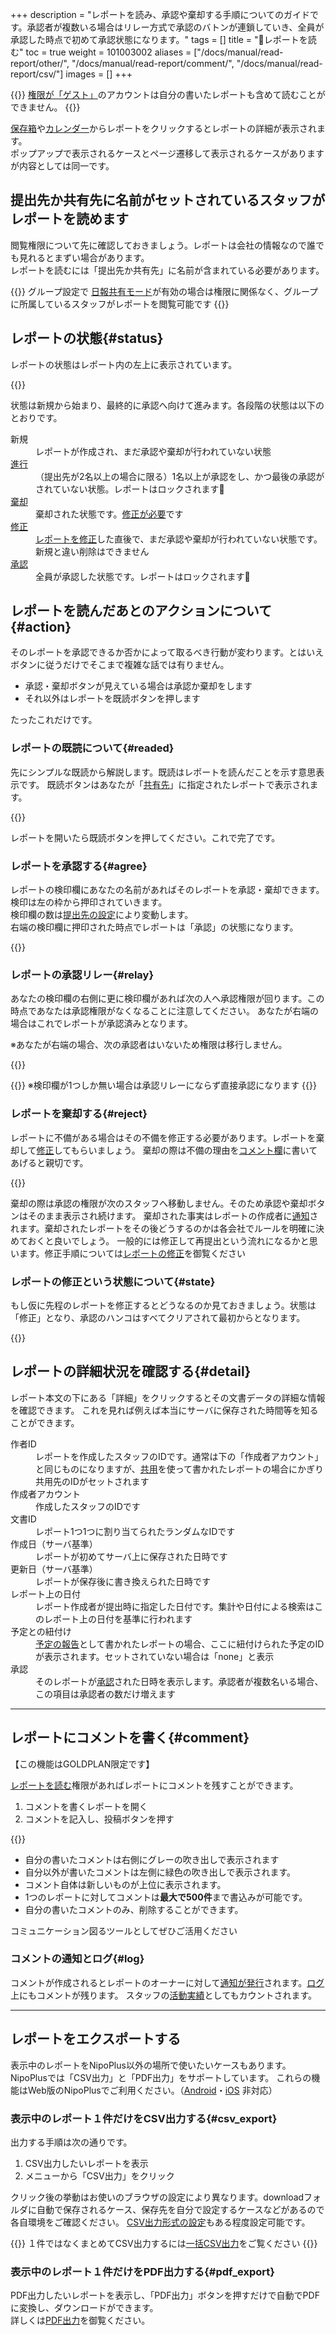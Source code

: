 +++
description = "レポートを読み、承認や棄却する手順についてのガイドです。承認者が複数いる場合はリレー方式で承認のバトンが連鎖していき、全員が承認した時点で初めて承認状態になります。"
tags = []
title = "📖レポートを読む"
toc = true
weight = 101003002
aliases = ["/docs/manual/read-report/other/",  "/docs/manual/read-report/comment/",  "/docs/manual/read-report/csv/"]
images = []
+++


{{<warning>}}
[権限が「ゲスト」](/docs/manual/initial-setting/staff/rank/#others)のアカウントは自分の書いたレポートも含めて読むことができません。
{{</warning>}}


[保存箱](/docs/manual/read-report/list/)や[カレンダー](/docs/manual/read-report/calendar/)からレポートをクリックするとレポートの詳細が表示されます。  
ポップアップで表示されるケースとページ遷移して表示されるケースがありますが内容としては同一です。

## 提出先か共有先に名前がセットされているスタッフがレポートを読めます

閲覧権限について先に確認しておきましょう。レポートは会社の情報なので誰でも見れるとまずい場合があります。  
レポートを読むには「提出先か共有先」に名前が含まれている必要があります。

{{<info>}}
グループ設定で [日報共有モード](/docs/manual/initial-setting/setting-group/#reportShare)が有効の場合は権限に関係なく、グループに所属しているスタッフがレポートを閲覧可能です
{{</info>}}





## レポートの状態{#status}

レポートの状態はレポート内の左上に表示されています。

{{<icatch filename="report-status" msg="レポートは「承認」や「新規」「棄却」などいくつかの状態があるよ" alice="book">}}

状態は新規から始まり、最終的に承認へ向けて進みます。各段階の状態は以下のとおりです。

<dl class="basic">
<dt>新規</dt>
<dd>レポートが作成され、まだ承認や棄却が行われていない状態</dd>
<dt><a href="/docs/manual/read-report/state/#relay">進行</a></dt>
<dd>（提出先が2名以上の場合に限る）1名以上が承認をし、かつ最後の承認がされていない状態。レポートはロックされます🔐</dd>
<dt><a href="/docs/manual/read-report/state/#reject">棄却</a></dt>
<dd>棄却された状態です。<a href="/docs/manual/write-report/rewrite/">修正が必要</a>です</dd>
<dt><a href="/docs/manual/read-report/state/#state">修正</a></dt>
<dd><a href="/docs/manual/write-report/rewrite/">レポートを修正</a>した直後で、まだ承認や棄却が行われていない状態です。新規と違い削除はできません</dd>
<dt><a href="/docs/manual/read-report/state/#agree">承認</a></dt>
<dd>全員が承認した状態です。レポートはロックされます🔐</dd>
</dl>

## レポートを読んだあとのアクションについて{#action}

そのレポートを承認できるか否かによって取るべき行動が変わります。とはいえボタンに従うだけでそこまで複雑な話では有りません。

- 承認・棄却ボタンが見えている場合は承認か棄却をします
- それ以外はレポートを既読ボタンを押します

たったこれだけです。

### レポートの既読について{#readed}

先にシンプルな既読から解説します。既読はレポートを読んだことを示す意思表示です。
既読ボタンはあなたが「[共有先](/docs/manual/write-report/dist/)」に指定されたレポートで表示されます。

{{<icatch filename="readed" msg="読んだことを意思表示するには既読しましょう。自分の書いたレポートは自動で既読扱いになります">}}

レポートを開いたら既読ボタンを押してください。これで完了です。

### レポートを承認する{#agree}

レポートの検印欄にあなたの名前があればそのレポートを承認・棄却できます。検印は左の枠から押印されていきます。  
検印欄の数は[提出先の設定](/docs/manual/write-report/dist/)により変動します。  
右端の検印欄に押印された時点でレポートは「承認」の状態になります。

{{<icatch filename="done" msg="レポートを承認するするとロックがかかって修正や削除ができなくなるよ" alice="ok">}}

### レポートの承認リレー{#relay}



あなたの検印欄の右側に更に検印欄があれば次の人へ承認権限が回ります。この時点であなたは承認権限がなくなることに注意してください。
あなたが右端の場合はこれでレポートが承認済みとなります。

※あなたが右端の場合、次の承認者はいないため権限は移行しません。

{{<icatch filename="report-approval" msg="承認リレーがある場合は最後の人が承認した時点ではじめて「承認」になるんだ" alice="here">}}

{{<warning>}}
※検印欄が1つしか無い場合は承認リレーにならず直接承認になります
{{</warning>}}


### レポートを棄却する{#reject}

レポートに不備がある場合はその不備を修正する必要があります。レポートを棄却して[修正](/docs/manual/write-report/rewrite/)してもらいましょう。
棄却の際は不備の理由を[コメント欄](#comment)に書いてあげると親切です。

{{<icatch filename="report-rejected" msg="承認リレー中に誰かが棄却するとその時点でレポートの状態は「棄却」となります">}}

棄却の際は承認の権限が次のスタッフへ移動しません。そのため承認や棄却ボタンはそのまま表示され続けます。
棄却された事実はレポートの作成者に[通知](/docs/manual/utils/notice/)されます。棄却されたレポートをその後どうするのかは各会社でルールを明確に決めておくと良いでしょう。
一般的には修正して再提出という流れになるかと思います。修正手順については[レポートの修正](/docs/manual/write-report/rewrite/)を御覧ください

### レポートの修正という状態について{#state}

もし仮に先程のレポートを修正するとどうなるのか見ておきましょう。状態は「修正」となり、承認のハンコはすべてクリアされて最初からとなります。

{{<icatch filename="report-fixed" msg="【修正される＝内容が変わる】よって、承認リレーも最初からです">}}

## レポートの詳細状況を確認する{#detail}


レポート本文の下にある「詳細」をクリックするとその文書データの詳細な情報を確認できます。
これを見れば例えば本当にサーバに保存された時間等を知ることができます。


<dl class="basic">
<dt>作者ID</dt>
<dd>レポートを作成したスタッフのIDです。通常は下の「作成者アカウント」と同じものになりますが、<a href="/docs/manual/initial-setting/staff-local/share/">共用</a>を使って書かれたレポートの場合にかぎり共用先のIDがセットされます</dd>
<dt>作成者アカウント</dt>
<dd>作成したスタッフのIDです</dd>
<dt>文書ID</dt>
<dd>レポート1つ1つに割り当てられたランダムなIDです</dd>
<dt>作成日（サーバ基準）</dt>
<dd>レポートが初めてサーバ上に保存された日時です</dd>
<dt>更新日（サーバ基準）</dt>
<dd>レポートが保存後に書き換えられた日時です</dd>
<dt>レポート上の日付</dt>
<dd>レポート作成者が提出時に指定した日付です。集計や日付による検索はこのレポート上の日付を基準に行われます</dd>
<dt>予定との紐付け</dt>
<dd><a href="/docs/manual/event/list/">予定の報告</a>として書かれたレポートの場合、ここに紐付けられた予定のIDが表示されます。セットされていない場合は「none」と表示</dd>
<dt>承認</dt>
<dd>そのレポートが<a href="/docs/manual/read-report/state/">承認</a>された日時を表示します。承認者が複数名いる場合、この項目は承認者の数だけ増えます</dd>
</dl>

---


## レポートにコメントを書く{#comment}

【この機能はGOLDPLAN限定です】

[レポートを読む](/docs/manual/read-report/state/)権限があればレポートにコメントを残すことができます。

1. コメントを書くレポートを開く
2. コメントを記入し、投稿ボタンを押す

{{<icatch filename="write-comment" msg="1つのレポートに付き最大で500コメントまで書き込み可能です。コミュニケーションにも活用ください" alice="ok">}}

- 自分の書いたコメントは右側にグレーの吹き出しで表示されます
- 自分以外が書いたコメントは左側に緑色の吹き出しで表示されます。  
- コメント自体は新しいものが上位に表示されます。
- 1つのレポートに対してコメントは**最大で500件**まで書込みが可能です。
- 自分の書いたコメントのみ、削除することができます。


コミュニケーション図るツールとしてぜひご活用ください

### コメントの通知とログ{#log}

コメントが作成されるとレポートのオーナーに対して[通知が発行](/docs/manual/utils/notice/)されます。[ログ](/docs/manual/utils/log/)上にもコメントが残ります。
スタッフの[活動実績](/docs/manual/initial-setting/staff-local/_about/#activity)としてもカウントされます。

---


## レポートをエクスポートする

表示中のレポートをNipoPlus以外の場所で使いたいケースもあります。  
NipoPlusでは「CSV出力」と「PDF出力」をサポートしています。
これらの機能はWeb版のNipoPlusでご利用ください。（[Android](/docs/system/mobile-install#googlePlay/)・[iOS](/docs/system/mobile-install#appStore/) 非対応）


### 表示中のレポート１件だけをCSV出力する{#csv_export}



出力する手順は次の通りです。

1. CSV出力したいレポートを表示
1. メニューから「CSV出力」をクリック

クリック後の挙動はお使いのブラウザの設定により異なります。downloadフォルダに自動で保存されるケース、保存先を自分で設定するケースなどがあるので各自環境をご確認ください。
[CSV出力形式の設定](/docs/manual/analytics/csvoption/)もある程度設定可能です。


{{<info>}}
１件ではなくまとめてCSV出力するには[一括CSV出力](/docs/manual/analytics/csv/)をご覧ください
{{</info>}}


### 表示中のレポート１件だけをPDF出力する{#pdf_export}

PDF出力したいレポートを表示し、「PDF出力」ボタンを押すだけで自動でPDFに変換し、ダウンロードができます。  
詳しくは[PDF出力](/docs/manual/read-report/pdf/)を御覧ください。


